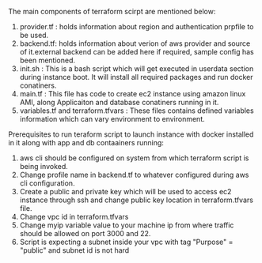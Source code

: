 The main components of terraform scirpt are mentioned below:
1. provider.tf : holds information about region and authentication prpfile to be used.
2. backend.tf: holds information about verion of aws provider and source of it.external backend can be added here if required, sample config has been mentioned.
3. init.sh : This is a bash script which will get executed in userdata section during instance boot. It will install all required packages and run docker conatiners.
4. main.tf : This file has code to create ec2 instance using amazon linux AMI, along Applicaiton and database conatiners running in it.
5. variables.tf and terraform.tfvars : These files contains defined variables information which can vary environment to environment.

Prerequisites to run teraform script to launch instance with docker installed in it along with app and db contaainers running:
1. aws cli should be configured on system from which terraform script is being invoked.
2. Change profile name in backend.tf to whatever configured during aws cli configuration.
3. Create a public and private key which will be used to access ec2 instance through ssh and change public key location in terraform.tfvars file.
4. Change vpc id in terraform.tfvars
4. Change myip variable value to your machine ip from where traffic should be allowed on port 3000 and 22.
5. Script is expecting a subnet inside your vpc with tag "Purpose" = "public" and subnet id is not hard